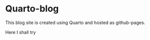 # Quarto-blog

This blog site is created using Quarto and hosted as github-pages.

Here I shall try 